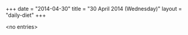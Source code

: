 +++
date = "2014-04-30"
title = "30 April 2014 (Wednesday)"
layout = "daily-diet"
+++

<p>&lt;no entries&gt;</p>